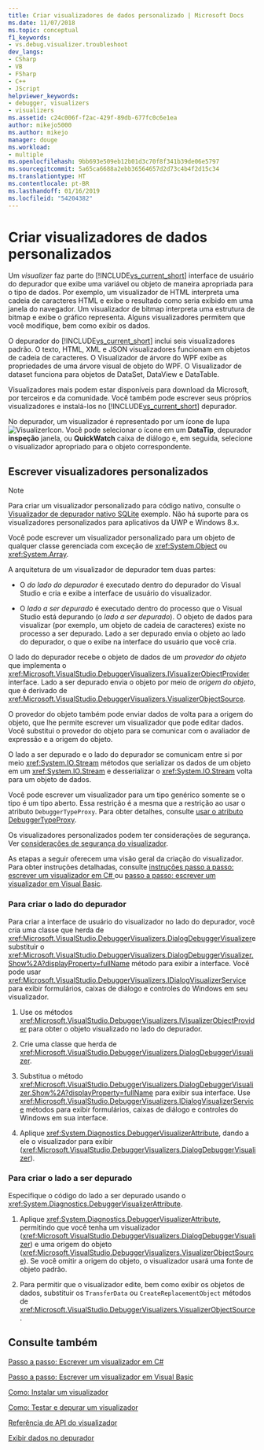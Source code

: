 ```yaml
---
title: Criar visualizadores de dados personalizado | Microsoft Docs
ms.date: 11/07/2018
ms.topic: conceptual
f1_keywords:
- vs.debug.visualizer.troubleshoot
dev_langs:
- CSharp
- VB
- FSharp
- C++
- JScript
helpviewer_keywords:
- debugger, visualizers
- visualizers
ms.assetid: c24c006f-f2ac-429f-89db-677fc0c6e1ea
author: mikejo5000
ms.author: mikejo
manager: douge
ms.workload:
- multiple
ms.openlocfilehash: 9bb693e509eb12b01d3c70f8f341b39de06e5797
ms.sourcegitcommit: 5a65ca6688a2ebb36564657d2d73c4b4f2d15c34
ms.translationtype: HT
ms.contentlocale: pt-BR
ms.lasthandoff: 01/16/2019
ms.locfileid: "54204382"
---
```

# <a name="create-custom-data-visualizers"></a>Criar visualizadores de dados personalizados
 Um *visualizer* faz parte do [!INCLUDE[vs_current_short](../code-quality/includes/vs_current_short_md.md)] interface de usuário do depurador que exibe uma variável ou objeto de maneira apropriada para o tipo de dados. Por exemplo, um visualizador de HTML interpreta uma cadeia de caracteres HTML e exibe o resultado como seria exibido em uma janela do navegador. Um visualizador de bitmap interpreta uma estrutura de bitmap e exibe o gráfico representa. Alguns visualizadores permitem que você modifique, bem como exibir os dados.

 O depurador do [!INCLUDE[vs_current_short](../code-quality/includes/vs_current_short_md.md)] inclui seis visualizadores padrão. O texto, HTML, XML e JSON visualizadores funcionam em objetos de cadeia de caracteres. O Visualizador de árvore do WPF exibe as propriedades de uma árvore visual de objeto do WPF. O Visualizador de dataset funciona para objetos de DataSet, DataView e DataTable. 

Visualizadores mais podem estar disponíveis para download da Microsoft, por terceiros e da comunidade. Você também pode escrever seus próprios visualizadores e instalá-los no [!INCLUDE[vs_current_short](../code-quality/includes/vs_current_short_md.md)] depurador.

No depurador, um visualizador é representado por um ícone de lupa ![VisualizerIcon](../debugger/media/dbg-tips-visualizer-icon.png "ícone do visualizador"). Você pode selecionar o ícone em um **DataTip**, depurador **inspeção** janela, ou **QuickWatch** caixa de diálogo e, em seguida, selecione o visualizador apropriado para o objeto correspondente.

## <a name="write-custom-visualizers"></a>Escrever visualizadores personalizados

 > [!NOTE]
 > Para criar um visualizador personalizado para código nativo, consulte o [Visualizador de depurador nativo SQLite](https://github.com/Microsoft/VSSDK-Extensibility-Samples/tree/master/SqliteVisualizer) exemplo. Não há suporte para os visualizadores personalizados para aplicativos da UWP e Windows 8.x.

Você pode escrever um visualizador personalizado para um objeto de qualquer classe gerenciada com exceção de <xref:System.Object> ou <xref:System.Array>.  
  
A arquitetura de um visualizador de depurador tem duas partes:  
  
- O *do lado do depurador* é executado dentro do depurador do Visual Studio e cria e exibe a interface de usuário do visualizador.  
  
- O *lado a ser depurado* é executado dentro do processo que o Visual Studio está depurando (o *lado a ser depurado*). O objeto de dados para visualizar (por exemplo, um objeto de cadeia de caracteres) existe no processo a ser depurado. Lado a ser depurado envia o objeto ao lado do depurador, o que o exibe na interface do usuário que você cria.  

O lado do depurador recebe o objeto de dados de um *provedor do objeto* que implementa o <xref:Microsoft.VisualStudio.DebuggerVisualizers.IVisualizerObjectProvider> interface. Lado a ser depurado envia o objeto por meio de *origem do objeto*, que é derivado de <xref:Microsoft.VisualStudio.DebuggerVisualizers.VisualizerObjectSource>. 

O provedor do objeto também pode enviar dados de volta para a origem do objeto, que lhe permite escrever um visualizador que pode editar dados. Você substitui o provedor do objeto para se comunicar com o avaliador de expressão e a origem do objeto.  
  
O lado a ser depurado e o lado do depurador se comunicam entre si por meio <xref:System.IO.Stream> métodos que serializar os dados de um objeto em um <xref:System.IO.Stream> e desserializar o <xref:System.IO.Stream> volta para um objeto de dados.  

Você pode escrever um visualizador para um tipo genérico somente se o tipo é um tipo aberto. Essa restrição é a mesma que a restrição ao usar o atributo `DebuggerTypeProxy`. Para obter detalhes, consulte [usar o atributo DebuggerTypeProxy](../debugger/using-debuggertypeproxy-attribute.md).  
  
Os visualizadores personalizados podem ter considerações de segurança. Ver [considerações de segurança do visualizador](../debugger/visualizer-security-considerations.md).  
  
As etapas a seguir oferecem uma visão geral da criação do visualizador. Para obter instruções detalhadas, consulte [instruções passo a passo: escrever um visualizador em C# ](../debugger/walkthrough-writing-a-visualizer-in-csharp.md) ou [passo a passo: escrever um visualizador em Visual Basic](../debugger/walkthrough-writing-a-visualizer-in-visual-basic.md).  
  
### <a name="to-create-the-debugger-side"></a>Para criar o lado do depurador  
  
Para criar a interface de usuário do visualizador no lado do depurador, você cria uma classe que herda de <xref:Microsoft.VisualStudio.DebuggerVisualizers.DialogDebuggerVisualizer>e substituir o <xref:Microsoft.VisualStudio.DebuggerVisualizers.DialogDebuggerVisualizer.Show%2A?displayProperty=fullName> método para exibir a interface. Você pode usar <xref:Microsoft.VisualStudio.DebuggerVisualizers.IDialogVisualizerService> para exibir formulários, caixas de diálogo e controles do Windows em seu visualizador.  
  
1.  Use os métodos <xref:Microsoft.VisualStudio.DebuggerVisualizers.IVisualizerObjectProvider> para obter o objeto visualizado no lado do depurador.  
  
1.  Crie uma classe que herda de <xref:Microsoft.VisualStudio.DebuggerVisualizers.DialogDebuggerVisualizer>.  
  
1.  Substitua o método <xref:Microsoft.VisualStudio.DebuggerVisualizers.DialogDebuggerVisualizer.Show%2A?displayProperty=fullName> para exibir sua interface. Use <xref:Microsoft.VisualStudio.DebuggerVisualizers.IDialogVisualizerService> métodos para exibir formulários, caixas de diálogo e controles do Windows em sua interface.  
  
4.  Aplique <xref:System.Diagnostics.DebuggerVisualizerAttribute>, dando a ele o visualizador para exibir (<xref:Microsoft.VisualStudio.DebuggerVisualizers.DialogDebuggerVisualizer>).  
  
### <a name="to-create-the-debuggee-side"></a>Para criar o lado a ser depurado  
  
Especifique o código do lado a ser depurado usando o <xref:System.Diagnostics.DebuggerVisualizerAttribute>.  
  
1.  Aplique <xref:System.Diagnostics.DebuggerVisualizerAttribute>, permitindo que você tenha um visualizador (<xref:Microsoft.VisualStudio.DebuggerVisualizers.DialogDebuggerVisualizer>) e uma origem do objeto (<xref:Microsoft.VisualStudio.DebuggerVisualizers.VisualizerObjectSource>). Se você omitir a origem do objeto, o visualizador usará uma fonte de objeto padrão.  
  
1.  Para permitir que o visualizador edite, bem como exibir os objetos de dados, substituir os `TransferData` ou `CreateReplacementObject` métodos de <xref:Microsoft.VisualStudio.DebuggerVisualizers.VisualizerObjectSource>.   
  
## <a name="see-also"></a>Consulte também
  
 [Passo a passo: Escrever um visualizador em C#](../debugger/walkthrough-writing-a-visualizer-in-csharp.md)  

 [Passo a passo: Escrever um visualizador em Visual Basic](../debugger/walkthrough-writing-a-visualizer-in-visual-basic.md)  
  
 [Como: Instalar um visualizador](../debugger/how-to-install-a-visualizer.md)  
  
 [Como: Testar e depurar um visualizador](../debugger/how-to-test-and-debug-a-visualizer.md)  
  
 [Referência de API do visualizador](../debugger/visualizer-api-reference.md)  
  
 [Exibir dados no depurador](../debugger/viewing-data-in-the-debugger.md)